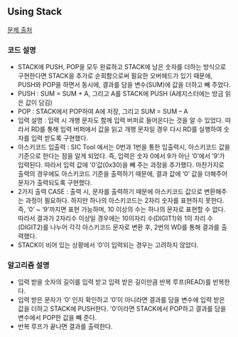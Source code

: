 ## Using Stack

[문제 출처](https://www.acmicpc.net/problem/10773)

### 코드 설명

- STACK에 PUSH, POP을 모두 완료하고 STACK에 남은 숫자를 더하는 방식으로 구현한다면 STACK을 추가로 순회함으로써 필요한 오버헤드가 있기 때문에, PUSH와 POP을 하면서 동시에, 결과를 담을 변수(SUM)에 값을 더하고 빼 주었다.
- PUSH : SUM = SUM + A, 그리고 A를 STACK에 PUSH (A레지스터에는 방금 읽은 값이 담김)
- POP : STACK에서 POP하여 A에 저장, 그리고 SUM = SUM – A
- 입력 설명 : 입력 시 개행 문자도 함께 입력 버퍼로 들어온다는 것을 알 수 있었다. 따라서 RD를 통해 입력 버퍼에서 값을 읽고 개행 문자일 경우 다시 RD를 실행하여 숫자를 입력 받도록 구현했다.
- 아스키코드 입출력 : SIC Tool 에서는 0번과 1번을 통한 입출력시, 아스키코드 값을 기준으로 한다는 점을 알게 되었다. 즉, 입력은 숫자 0에서 9가 아닌 ‘0’에서 ’9’가 입력된다. 따라서 입력 값에 ‘0’값(0x30)을 빼 주는 과정을 추가했다. 마찬가지로 출력의 경우에도 아스키코드 기준을 출력하기 때문에, 결과 값에 ‘0’ 값을 더해주어 문자가 출력되도록 구현했다.
- 2가지 출력 CASE : 출력 시, 문자를 출력하기 때문에 아스키코드 값으로 변환해주는 과정이 필요하다. 하지만 하나의 아스키코드는 2자리 숫자를 표현하지 못한다. 즉, ‘0’ ~ ‘9’까지면 표현 가능하며, 10 이상의 수는 하나의 문자로 표현할 수 없다. 따라서 결과가 2자리수 이상일 경우에는 10의자리 수(DIGIT1)와 1의 자리 수(DIGIT2)를 나누어 각각 아스키코드 문자로 변환 후, 2번의 WD를 통해 결과를 출력했다.
- STACK이 비어 있는 상황에서 ‘0’이 입력되는 경우는 고려하지 않았다.

### 알고리즘 설명

- 입력 받을 숫자의 길이를 입력 받고 입력 받은 길이만큼 반복 루프(READ)를 반복한다.
- 입력 받은 문자가 ‘0’ 인지 확인하고 ‘0’이 아니라면 결과를 담을 변수에 입력 받은 값을 더하고 STACK에 PUSH한다. '0’이라면 STACK에서 POP하고 결과를 담을 변수에서 POP한 값을 빼 준다.
- 반복 루프가 끝나면 결과를 출력한다.

